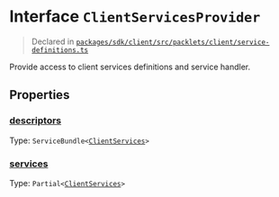 # Interface `ClientServicesProvider`
> Declared in [`packages/sdk/client/src/packlets/client/service-definitions.ts`]()

Provide access to client services definitions and service handler.

## Properties
### [descriptors](https://github.com/dxos/dxos/blob/main/packages/sdk/client/src/packlets/client/service-definitions.ts#L44)
Type: <code>ServiceBundle&lt;[ClientServices](/api/@dxos/client/types/ClientServices)&gt;</code>

### [services](https://github.com/dxos/dxos/blob/main/packages/sdk/client/src/packlets/client/service-definitions.ts#L45)
Type: <code>Partial&lt;[ClientServices](/api/@dxos/client/types/ClientServices)&gt;</code>
